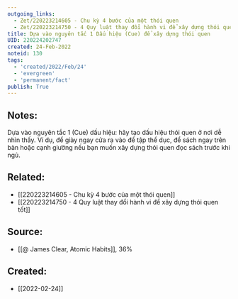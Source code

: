 ```yaml
---
outgoing_links:
  - Zet/220223214605 - Chu kỳ 4 bước của một thói quen
  - Zet/220223214750 - 4 Quy luật thay đổi hành vi để xây dựng thói quen tốt
title: Dựa vào nguyên tắc 1 Dấu hiệu (Cue) để xây dựng thói quen
UID: 220224202747
created: 24-Feb-2022
noteid: 130
tags:
  - 'created/2022/Feb/24'
  - 'evergreen'
  - 'permanent/fact'
publish: True
---
```

## Notes:
Dựa vào nguyên tắc 1 (Cue) dấu hiệu: hãy tạo dấu hiệu thói quen ở nơi dễ nhìn thấy. Ví dụ, để giày ngay cửa ra vào để tập thể dục, để sách ngay trên bàn hoặc cạnh giường nếu bạn muốn xây dựng thói quen đọc sách trước khi ngủ.

## Related:
- [[220223214605 - Chu kỳ 4 bước của một thói quen]]
- [[220223214750 - 4 Quy luật thay đổi hành vi để xây dựng thói quen tốt]]

## Source:
- [[@ James Clear, Atomic Habits]], 36%





## Created:
- [[2022-02-24]]

